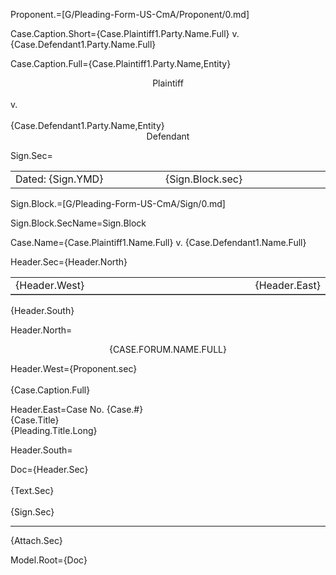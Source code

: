 Proponent.=[G/Pleading-Form-US-CmA/Proponent/0.md]

Case.Caption.Short={Case.Plaintiff1.Party.Name.Full} v. {Case.Defendant1.Party.Name.Full}

Case.Caption.Full={Case.Plaintiff1.Party.Name,Entity}<br> <center>Plaintiff</center><br>v.<br><br>{Case.Defendant1.Party.Name,Entity}<br><center>Defendant</center>

Sign.Sec=<table><tr><td width="500">Dated: {Sign.YMD}</td><td width="500">{Sign.Block.sec}</td></tr></table>

Sign.Block.=[G/Pleading-Form-US-CmA/Sign/0.md]

Sign.Block.SecName=Sign.Block

Case.Name={Case.Plaintiff1.Name.Full} v. {Case.Defendant1.Name.Full}

Header.Sec={Header.North}<br><table frame="below"><tr><td width="500">{Header.West}</td><td>{Header.East}</td></tr></table>{Header.South}

Header.North=<center><span style="text-transform: uppercase;">{Case.Forum.Name.Full}</span></center>

Header.West={Proponent.sec}<br><br>{Case.Caption.Full}

Header.East=Case No. {Case.#}<br>{Case.Title}<br>{Pleading.Title.Long}

Header.South=</i>

Doc={Header.Sec}<br><br>{Text.Sec}<br><br>{Sign.Sec}<br><hr>{Attach.Sec}

Model.Root={Doc}
